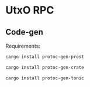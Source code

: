 # UtxO RPC

## Code-gen

Requirements:

```sh
cargo install protoc-gen-prost
```

```sh
cargo install protoc-gen-crate
```

```sh
cargo install protoc-gen-tonic
```